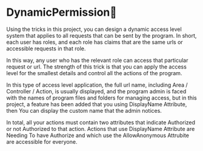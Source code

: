 # DynamicPermission🚷

Using the tricks in this project, you can design a dynamic access level system that applies to all requests that can be sent by the program.
In short, each user has roles, and each role has claims that are the same urls or accessible requests in that role.

In this way, any user who has the relevant role can access that particular request or url.
The strength of this trick is that you can apply the access level for the smallest details and control all the actions of the program.

In this type of access level application, the full url name, including Area / Controller / Action, is usually displayed, and the program admin is faced with the names of program files and folders for managing access, but in this project, a feature has been added that you using DisplayName Attribute, then You can display the custom name that the admin notices.

In total, all your actions must contain two attributes that indicate Authorized or not Authorized to  that action.
Actions that use DisplayName Attribute are Needing To have Authorize and which use the AllowAnonymous Attrubite are accessible for everyone.
